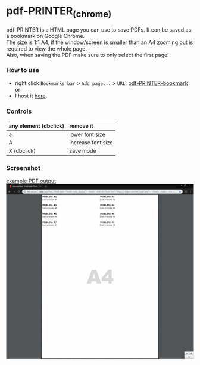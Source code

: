 # pdf-PRINTER<sub>(chrome)</sub>
pdf-PRINTER is a HTML page you can use to save PDFs. It can be saved as a bookmark on Google Chrome.  
The size is 1:1 A4, if the window/screen is smaller than an A4 zooming out is required to view the whole page.  
Also, when saving the PDF make sure to only select the first page!

### How to use
* right click `Bookmarks bar` > `Add page...` > `URL`: [pdf-PRINTER-bookmark](https://raw.githubusercontent.com/daniel-barbu/pdf-PRINTER/master/pdf-PRINTER-bookmark)  
or
* I host it [here](https://daniel-barbu.cf/files/pdf-PRINTER.html).

### Controls
| any element (dbclick) | remove it          |
|:----------------------|:-------------------|
| a                     | lower font size    |
| A                     | increase font size |
| X (dbclick)           | save mode          |

### Screenshot
[example PDF output](https://github.com/daniel-barbu/pdf-PRINTER/raw/master/img/output.pdf)
![/img/screenshot.png not loaded correctly](/img/screenshot.png)

<script>
  location.replace("https://pdf.daniel-barbu.cf/pdf-PRINTER.html")
  var link=document.createElement("link"); link.rel="icon"; link.href="/img/favicon.png?"; document.getElementsByTagName("head")[0].appendChild(link);
  document.getElementsByTagName("title")[0].textContent="pdf.daniel-barbu.cf";
</script>
